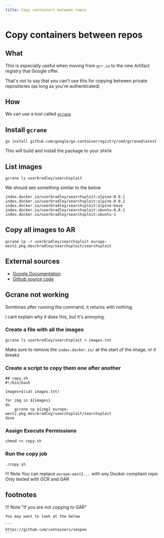 ```yaml
---
title: Copy containers between repos
---
```


# Copy containers between repos

## What

This is especially useful when moving from `gcr.io` to the new Artifact registry that Google offer.

That's not to say that you can't use this for copying between private repositories (as long as you're authenticated)

## How

We can use a tool called [`gcrane`](https://github.com/google/go-containerregistry/blob/main/cmd/gcrane/README.md)

## Install `gcrane`

```shell
go install github.com/google/go-containerregistry/cmd/gcrane@latest
```

This will build and install the package to your `$PATH`

## List images

```shell
gcrane ls userbradley/searchsploit
```

We should see something similar to the below

```shell
index.docker.io/userbradley/searchsploit:alpine-0.0.1
index.docker.io/userbradley/searchsploit:alpine-0.0.2
index.docker.io/userbradley/searchsploit:alpine-base
index.docker.io/userbradley/searchsploit:ubuntu-0.0.1
index.docker.io/userbradley/searchsploit:ubuntu-1
```

## Copy all images to AR

```shell
gcrane cp -r userbradley/searchsploit europe-west2.pkg.dev/bradley/searchsploit/searchsploit
```

## External sources 

* [Google Documentation](https://cloud.google.com/artifact-registry/docs/docker/copy-from-gcr#gcrane-local)
* [Github source code](https://github.com/google/go-containerregistry/tree/main/cmd/gcrane)


## Gcrane not working

Somtimes after running the command, it returns with nothing.

I cant explain why it does this, but it's annoying.

### Create a file with all the images

```shell
gcrane ls userbradley/searchsploit > images.txt
```

Make sure to remove the `index.docker.io/` at the start of the image, or it breaks

### Create a script to copy them one after another

```shell
## copy.sh
#!/bin/bash

images=$(cat images.txt)

for img in ${images}
do
    gcrane cp ${img} europe-west2.pkg.dev/bradley/searchsploit/searchsploit
done
```

### Assign Execute Permissions

```shell
chmod +x copy.sh
```

### Run the copy job

```shell
./copy.sh
```

!!! Note
    You can replace `europe-west2...` with any Docker compliant repo. Only tested with GCR and GAR

## footnotes

!!! Note "If you are not copying to GAR"
     
    You may want to look at the below

    ```
    https://github.com/containers/skopeo
    ```